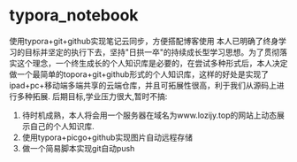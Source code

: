 # typora_notebook
使用typora+git+github实现笔记云同步，方便搭配博客使用
本人已明确了终身学习的目标并坚定的执行下去，坚持"日拱一卒"的持续成长型学习思想。为了贯彻落实这个理念，一个终生成长的个人知识库是必要的，在尝试多种形式后，本人决定做一个最简单的topora+git+github形式的个人知识库，这样的好处是实现了ipad+pc+移动端多端共享的云端仓库，并且可拓展性很高，利于我们从源码上进行多种拓展.
后期目标,学业压力很大,暂时不搞:
1. 待时机成熟，本人将会用一个服务器在域名为www.lozijy.top的网站上动态展示自己的个人知识库.
2. 使用typora+picgo+github实现图片自动远程存储
3. 做一个简易脚本实现git自动push
